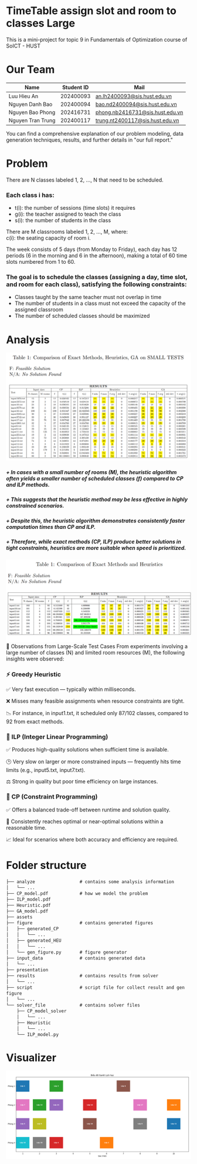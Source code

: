 # TimeTable assign slot and room to classes Large
This is a mini-project for topic 9 in Fundamentals of Optimization course of SoICT - HUST

# Our Team

| Name               | Student ID | Mail                                                                       |
|--------------------|------------|----------------------------------------------------------------------------|
| Luu Hieu An        | 202400093  | [an.lh2400093@sis.hust.edu.vn](mailto:an.lh2400093@sis.hust.edu.vn)       |
| Nguyen Danh Bao    | 202400094  | [bao.nd2400094@sis.hust.edu.vn](mailto:bao.nd2400094@sis.hust.edu.vn)     |
| Nguyen Bao Phong   | 202416731  | [phong.nb2416731@sis.hust.edu.vn](mailto:phong.nb2416731@sis.hust.edu.vn) |
| Nguyen Tran Trung  | 202400117  | [trung.nt2400117@sis.hust.edu.vn](mailto:trung.nt2400117@sis.hust.edu.vn) |

You can find a comprehensive explanation of our problem modeling, data generation techniques, results, and further details in "our full report."

# Problem

There are N classes labeled 1, 2, ..., N that need to be scheduled.

### Each class i has:
+ t(i): the number of sessions (time slots) it requires  
+ g(i): the teacher assigned to teach the class  
+ s(i): the number of students in the class  

There are M classrooms labeled 1, 2, ..., M, where:  
c(i): the seating capacity of room i.

The week consists of 5 days (from Monday to Friday), each day has 12 periods (6 in the morning and 6 in the afternoon),
making a total of 60 time slots numbered from 1 to 60.

### The goal is to schedule the classes (assigning a day, time slot, and room for each class), satisfying the following constraints:
+ Classes taught by the same teacher must not overlap in time  
+ The number of students in a class must not exceed the capacity of the assigned classroom  
+ The number of scheduled classes should be maximized
# Analysis

![ABC](https://github.com/anluu24806/Mini_project/blob/main/Pictures/Screenshot%202025-06-01%20230752.png)

##### + In cases with a small number of rooms (M), the heuristic algorithm often yields a smaller number of scheduled classes (f) compared to CP and ILP methods.
##### + This suggests that the heuristic method may be less effective in highly constrained scenarios.
##### + Despite this, the heuristic algorithm demonstrates consistently faster computation times than CP and ILP.
##### + Therefore, while exact methods (CP, ILP) produce better solutions in tight constraints, heuristics are more suitable when speed is prioritized.

![ABC](https://github.com/anluu24806/Mini_project/blob/main/Pictures/Screenshot%202025-06-01%20224806.png)
🔎 Observations from Large-Scale Test Cases
From experiments involving a large number of classes (N) and limited room resources (M), the following insights were observed:

### ⚡ Greedy Heuristic

✅ Very fast execution — typically within milliseconds.

❌ Misses many feasible assignments when resource constraints are tight.

📉 For instance, in input1.txt, it scheduled only 87/102 classes, compared to 92 from exact methods.

### 🧮 ILP (Integer Linear Programming)

✅ Produces high-quality solutions when sufficient time is available.

🕒 Very slow on larger or more constrained inputs — frequently hits time limits (e.g., input5.txt, input7.txt).

⚖️ Strong in quality but poor time efficiency on large instances.

### 🧩 CP (Constraint Programming)

✅ Offers a balanced trade-off between runtime and solution quality.

🥇 Consistently reaches optimal or near-optimal solutions within a reasonable time.

📈 Ideal for scenarios where both accuracy and efficiency are required.


# Folder structure
    ├── analyze                 # contains some analysis information
    │   └── ...
    ├── CP_model.pdf            # how we model the problem
    ├── ILP_model.pdf
    ├── Heuristic.pdf
    ├── GA_model.pdf
    ├── assets
    ├── figure                  # contains generated figures
    │   ├── generated_CP
    │   │   └── ...
    │   ├── generated_HEU
    │   │   └── ...
    │   └── gen_figure.py       # figure generator
    ├── input_data              # contains generated data
    │   └── ...
    ├── presentation
    ├── results                 # contains results from solver
    │   └── ...
    ├── script                  # script file for collect result and gen figure
    │   └── ...
    └── solver_file             # contains solver files
        ├── CP_model_solver
        │   └── ...
        ├── Heuristic
        │   └── ...
        └── ILP_model.py
# Visualizer 
![ABC](https://github.com/anluu24806/Mini_project/blob/main/Pictures/Screenshot%202025-05-26%20235245.png)
